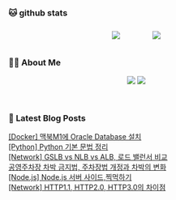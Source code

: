
###  🐱 github stats  

<div id="main" align="center">
    <img src="https://github-readme-stats.vercel.app/api?username=peterica&count_private=true&show_icons=true&theme=radical"
        style="height: auto; margin-left: 20px; margin-right: 20px; padding: 10px;"/>
    <img src="https://github-readme-stats.vercel.app/api/top-langs/?username=peterica&layout=compact"   
        style="height: auto; margin-left: 20px; margin-right: 20px; padding: 10px;"/>
</div>

###  💁‍♀️ About Me  
<p align="center">
    <a href="https://peterica.tistory.com/"><img src="https://img.shields.io/badge/Blog-FF5722?style=flat-square&logo=Blogger&logoColor=white"/></a>
    <a href="mailto:ilovefran.ofm@gmail.com"><img src="https://img.shields.io/badge/Gmail-d14836?style=flat-square&logo=Gmail&logoColor=white&link=ilovefran.ofm@gmail.com"/></a>
</p>

<br>

### 📕 Latest Blog Posts   

<a href ="https://peterica.tistory.com/792"> [Docker] 맥북M1에 Oracle Database 설치 </a> <br>
<a href ="https://peterica.tistory.com/740"> [Python] Python 기본 문법 정리 </a> <br>
<a href ="https://peterica.tistory.com/791"> [Network] GSLB vs NLB vs ALB, 로드 밸런서 비교 </a> <br>
<a href ="https://peterica.tistory.com/789"> 공영주차장 차박 금지법, 주차장법 개정과 차박의 변화 </a> <br>
<a href ="https://peterica.tistory.com/790"> [Node.js] Node.js 서버 사이드,찍먹하기 </a> <br>
<a href ="https://peterica.tistory.com/361"> [Network] HTTP1.1, HTTP2.0, HTTP3.0의 차이점 </a> <br>
